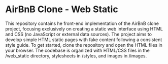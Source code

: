 #  AirBnB Clone - Web Static #
This repository contains he front-end implementation of the AirBnB clone project, focusing exclusively on creating a static web interface using HTML and CSS (no JavaScript or external data sources). The project aims to develop simple HTML static pages with fake content following a consistent style guide. To get started, clone the repository and open the HTML files in your browser. The codebase is organized with HTML/CSS files in the /web_static directory, stylesheets in /styles, and images in /images.
